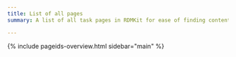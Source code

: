 ```yaml
---
title: List of all pages
summary: A list of all task pages in RDMKit for ease of finding content to link or contribute to.

---
```

{% include pageids-overview.html sidebar="main" %}
